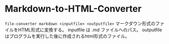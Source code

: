 # Markdown-to-HTML-Converter
`file-converter markdown <inputfile> <outputfile>`
マークダウン形式のファイルをHTML形式に変換する。
inputfile は .md ファイルへのパス。
outputfileはプログラムを実行した後に作成されるhtml形式のファイル。
